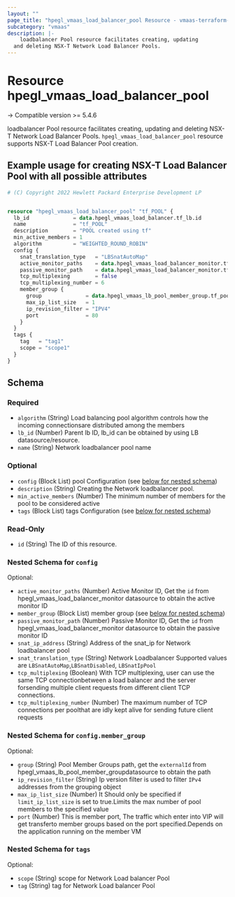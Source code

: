 ```yaml
---
layout: ""
page_title: "hpegl_vmaas_load_balancer_pool Resource - vmaas-terraform-resources"
subcategory: "vmaas"
description: |-
    loadbalancer Pool resource facilitates creating, updating
  and deleting NSX-T Network Load Balancer Pools.
---
```


# Resource hpegl_vmaas_load_balancer_pool

-> Compatible version >= 5.4.6

loadbalancer Pool resource facilitates creating, updating
		and deleting NSX-T Network Load Balancer Pools.
`hpegl_vmaas_load_balancer_pool` resource supports NSX-T Load Balancer Pool creation.

## Example usage for creating NSX-T Load Balancer Pool with all possible attributes

```terraform
# (C) Copyright 2022 Hewlett Packard Enterprise Development LP


resource "hpegl_vmaas_load_balancer_pool" "tf_POOL" {
  lb_id              = data.hpegl_vmaas_load_balancer.tf_lb.id
  name               = "tf_POOL"
  description        = "POOL created using tf"
  min_active_members = 1
  algorithm          = "WEIGHTED_ROUND_ROBIN"
  config {
    snat_translation_type   = "LBSnatAutoMap"
    active_monitor_paths    = data.hpegl_vmaas_load_balancer_monitor.tf_lb_active.id
    passive_monitor_path    = data.hpegl_vmaas_load_balancer_monitor.tf_lb_passive.id
    tcp_multiplexing        = false
    tcp_multiplexing_number = 6
    member_group {
      group              = data.hpegl_vmaas_lb_pool_member_group.tf_pool_group.external_id
      max_ip_list_size   = 1
      ip_revision_filter = "IPV4"
      port               = 80
    }
  }
  tags {
    tag   = "tag1"
    scope = "scope1"
  }
}
```

<!-- schema generated by tfplugindocs -->
## Schema

### Required

- `algorithm` (String) Load balancing pool algorithm controls how the incoming connectionsare distributed among the members
- `lb_id` (Number) Parent lb ID, lb_id can be obtained by using LB datasource/resource.
- `name` (String) Network loadbalancer pool name

### Optional

- `config` (Block List) pool Configuration (see [below for nested schema](#nestedblock--config))
- `description` (String) Creating the Network loadbalancer pool.
- `min_active_members` (Number) The minimum number of members for the pool to be considered active
- `tags` (Block List) tags Configuration (see [below for nested schema](#nestedblock--tags))

### Read-Only

- `id` (String) The ID of this resource.

<a id="nestedblock--config"></a>
### Nested Schema for `config`

Optional:

- `active_monitor_paths` (Number) Active Monitor ID, Get the `id` from hpegl_vmaas_load_balancer_monitor datasource to obtain the active monitor ID
- `member_group` (Block List) member group (see [below for nested schema](#nestedblock--config--member_group))
- `passive_monitor_path` (Number) Passive Monitor ID, Get the `id` from hpegl_vmaas_load_balancer_monitor datasource to obtain the passive monitor ID
- `snat_ip_address` (String) Address of the snat_ip for Network loadbalancer pool
- `snat_translation_type` (String) Network Loadbalancer Supported values are `LBSnatAutoMap`,`LBSnatDisabled`, `LBSnatIpPool`
- `tcp_multiplexing` (Boolean) With TCP multiplexing, user can use the same TCP connectionbetween a load balancer and the server forsending multiple client requests from different client TCP connections.
- `tcp_multiplexing_number` (Number) The maximum number of TCP connections per poolthat are idly kept alive for sending future client requests

<a id="nestedblock--config--member_group"></a>
### Nested Schema for `config.member_group`

Optional:

- `group` (String) Pool Member Groups path, get the `externalId` from hpegl_vmaas_lb_pool_member_groupdatasource to obtain the path
- `ip_revision_filter` (String) Ip version filter is used to filter `IPv4` addresses from the grouping object
- `max_ip_list_size` (Number) It Should only be specified if `limit_ip_list_size` is set to true.Limits the max number of pool members to the specified value
- `port` (Number) This is member port, The traffic which enter into VIP will get transferto member groups based on the port specified.Depends on the application running on the member VM



<a id="nestedblock--tags"></a>
### Nested Schema for `tags`

Optional:

- `scope` (String) scope for Network Load balancer Pool
- `tag` (String) tag for Network Load balancer Pool